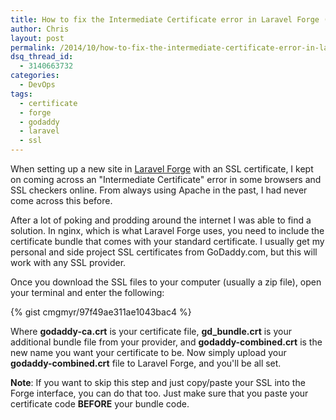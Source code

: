```yaml
---
title: How to fix the Intermediate Certificate error in Laravel Forge (nginx)
author: Chris
layout: post
permalink: /2014/10/how-to-fix-the-intermediate-certificate-error-in-laravel-forge-nginx/
dsq_thread_id:
  - 3140663732
categories:
  - DevOps
tags:
  - certificate
  - forge
  - godaddy
  - laravel
  - ssl
---
```

When setting up a new site in [Laravel Forge](https://forge.laravel.com) with an SSL certificate, I kept on coming across an "Intermediate Certificate" error in some browsers and SSL checkers online. From always using Apache in the past, I had never come across this before.<!--more-->

After a lot of poking and prodding around the internet I was able to find a solution. In nginx, which is what Laravel Forge uses, you need to include the certificate bundle that comes with your standard certificate. I usually get my personal and side project SSL certificates from GoDaddy.com, but this will work with any SSL provider.

Once you download the SSL files to your computer (usually a zip file), open your terminal and enter the following:

{% gist cmgmyr/97f49ae311ae1043bac4 %}

Where __godaddy-ca.crt__ is your certificate file, __gd_bundle.crt__ is your additional bundle file from your provider, and __godaddy-combined.crt__ is the new name you want your certificate to be. Now simply upload your __godaddy-combined.crt__ file to Laravel Forge, and you'll be all set.

__Note__: If you want to skip this step and just copy/paste your SSL into the Forge interface, you can do that too. Just make sure that you paste your certificate code **BEFORE** your bundle code.
